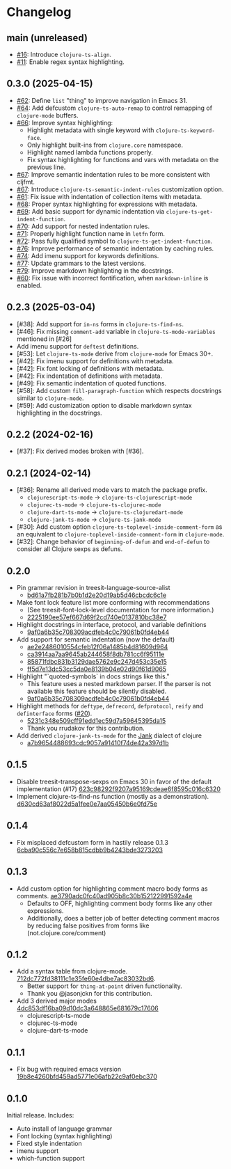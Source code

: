 # Changelog

## main (unreleased)

- [#16](https://github.com/clojure-emacs/clojure-ts-mode/issues/16): Introduce `clojure-ts-align`.
- [#11](https://github.com/clojure-emacs/clojure-ts-mode/issues/11): Enable regex syntax highlighting.

## 0.3.0 (2025-04-15)

- [#62](https://github.com/clojure-emacs/clojure-ts-mode/issues/62): Define `list` "thing" to improve navigation in Emacs 31.
- [#64](https://github.com/clojure-emacs/clojure-ts-mode/pull/64): Add defcustom `clojure-ts-auto-remap` to control remapping of `clojure-mode` buffers.
- [#66](https://github.com/clojure-emacs/clojure-ts-mode/pull/66): Improve syntax highlighting:
  - Highlight metadata with single keyword with `clojure-ts-keyword-face`.
  - Only highlight built-ins from `clojure.core` namespace.
  - Highlight named lambda functions properly.
  - Fix syntax highlighting for functions and vars with metadata on the previous
    line.
- [#67](https://github.com/clojure-emacs/clojure-ts-mode/pull/67): Improve semantic indentation rules to be more consistent with cljfmt.
- [#67](https://github.com/clojure-emacs/clojure-ts-mode/pull/67): Introduce `clojure-ts-semantic-indent-rules` customization option.
- [#61](https://github.com/clojure-emacs/clojure-ts-mode/issues/61): Fix issue with indentation of collection items with metadata.
- [#68](https://github.com/clojure-emacs/clojure-ts-mode/pull/68): Proper syntax highlighting for expressions with metadata.
- [#69](https://github.com/clojure-emacs/clojure-ts-mode/pull/69): Add basic support for dynamic indentation via `clojure-ts-get-indent-function`.
- [#70](https://github.com/clojure-emacs/clojure-ts-mode/pull/70): Add support for nested indentation rules.
- [#71](https://github.com/clojure-emacs/clojure-ts-mode/pull/71): Properly highlight function name in `letfn` form.
- [#72](https://github.com/clojure-emacs/clojure-ts-mode/pull/72): Pass fully qualified symbol to `clojure-ts-get-indent-function`.
- [#76](https://github.com/clojure-emacs/clojure-ts-mode/pull/76): Improve performance of semantic indentation by caching rules.
- [#74](https://github.com/clojure-emacs/clojure-ts-mode/issues/74): Add imenu support for keywords definitions.
- [#77](https://github.com/clojure-emacs/clojure-ts-mode/issues/77): Update grammars to the latest versions.
- [#79](https://github.com/clojure-emacs/clojure-ts-mode/pull/79): Improve markdown highlighting in the docstrings.
- [#60](https://github.com/clojure-emacs/clojure-ts-mode/issues/60): Fix issue with incorrect fontification, when `markdown-inline` is enabled.

## 0.2.3 (2025-03-04)

- [#38]: Add support for `in-ns` forms in `clojure-ts-find-ns`.
- [#46]: Fix missing `comment-add` variable in `clojure-ts-mode-variables` mentioned in [#26]
- Add imenu support for `deftest` definitions.
- [#53]: Let `clojure-ts-mode` derive from `clojure-mode` for Emacs 30+.
- [#42]: Fix imenu support for definitions with metadata.
- [#42]: Fix font locking of definitions with metadata.
- [#42]: Fix indentation of definitions with metadata.
- [#49]: Fix semantic indentation of quoted functions.
- [#58]: Add custom `fill-paragraph-function` which respects docstrings similar to
  `clojure-mode`.
- [#59]: Add customization option to disable markdown syntax highlighting in the
  docstrings.

## 0.2.2 (2024-02-16)

- [#37]: Fix derived modes broken with [#36].

## 0.2.1 (2024-02-14)

- [#36]: Rename all derived mode vars to match the package prefix.
    - `clojurescript-ts-mode` -> `clojure-ts-clojurescript-mode`
    - `clojurec-ts-mode` -> `clojure-ts-clojurec-mode`
    - `clojure-dart-ts-mode` -> `clojure-ts-clojuredart-mode`
    - `clojure-jank-ts-mode` -> `clojure-ts-jank-mode`
- [#30]: Add custom option `clojure-ts-toplevel-inside-comment-form` as an equivalent to `clojure-toplevel-inside-comment-form` in `clojure-mode`.
- [#32]: Change behavior of `beginning-of-defun` and `end-of-defun` to consider all Clojure sexps as defuns.

## 0.2.0

- Pin grammar revision in treesit-language-source-alist
    - [bd61a7fb281b7b0b1d2e20d19ab5d46cbcdc6c1e](https://github.com/clojure-emacs/clojure-ts-mode/commit/bd61a7fb281b7b0b1d2e20d19ab5d46cbcdc6c1e)
- Make font lock feature list more conforming with recommendations
    - (See treesit-font-lock-level documentation for more information.)
    - [2225190ee57ef667d69f2cd740e0137810bc38e7](https://github.com/clojure-emacs/clojure-ts-mode/commit/2225190ee57ef667d69f2cd740e0137810bc38e7)
- Highlight docstrings in interface, protocol, and variable definitions
    - [9af0a6b35c708309acdfeb4c0c79061b0fd4eb44](https://github.com/clojure-emacs/clojure-ts-mode/commit/9af0a6b35c708309acdfeb4c0c79061b0fd4eb44)
- Add support for semantic indentation (now the default)
    - [ae2e2486010554cfeb12f06a1485b4d81609d964](https://github.com/clojure-emacs/clojure-ts-mode/commit/ae2e2486010554cfeb12f06a1485b4d81609d964)
    - [ca3914aa7aa9645ab244658f8db781cc6f95111e](https://github.com/clojure-emacs/clojure-ts-mode/commit/ca3914aa7aa9645ab244658f8db781cc6f95111e)
    - [85871fdbc831b3129dae5762e9c247d453c35e15](https://github.com/clojure-emacs/clojure-ts-mode/commit/85871fdbc831b3129dae5762e9c247d453c35e15)
    - [ff5d7e13dc53cc5da0e8139b04e02d90f61d9065](https://github.com/clojure-emacs/clojure-ts-mode/commit/ff5d7e13dc53cc5da0e8139b04e02d90f61d9065)
- Highlight "\`quoted-symbols\`  in docs strings like this."
   - This feature uses a nested markdown parser.
     If the parser is not available this feature should be silently disabled.
    - [9af0a6b35c708309acdfeb4c0c79061b0fd4eb44](https://github.com/clojure-emacs/clojure-ts-mode/commit/9af0a6b35c708309acdfeb4c0c79061b0fd4eb44)
- Highlight methods for `deftype`, `defrecord`, `defprotocol`, `reify` and `definterface`
  forms ([#20](https://github.com/clojure-emacs/clojure-ts-mode/issues/20)).
    - [5231c348e509cff91edd1ec59d7a59645395da15](https://github.com/clojure-emacs/clojure-ts-mode/commit/5231c348e509cff91edd1ec59d7a59645395da15)
    - Thank you rrudakov for this contribution.
- Add derived `clojure-jank-ts-mode` for the [Jank](https://github.com/jank-lang/jank) dialect of clojure
    - [a7b9654488693cdc9057a91410f74de42a397d1b](https://github.com/clojure-emacs/clojure-ts-mode/commit/a7b9654488693cdc9057a91410f74de42a397d1b)

## 0.1.5

- Disable treesit-transpose-sexps on Emacs 30 in favor of the default implementation (#17) [623c98292f9207a95169cdeae6f8595c016c6320](https://github.com/clojure-emacs/clojure-ts-mode/commit/623c98292f9207a95169cdeae6f8595c016c6320)
- Implement clojure-ts-find-ns function (mostly as a demonstration). [d630cd63af8022d5a1fee0e7aa05450b6e0fd75e](https://github.com/clojure-emacs/clojure-ts-mode/commit/d630cd63af8022d5a1fee0e7aa05450b6e0fd75e)

## 0.1.4

- Fix misplaced defcustom form in hastily release 0.1.3 [6cba90c556c7e658b815cdbb9b4243bde3273203](https://github.com/clojure-emacs/clojure-ts-mode/commit/6cba90c556c7e658b815cdbb9b4243bde3273203)

## 0.1.3

- Add custom option for highlighting comment macro body forms as comments. [ae3790adc0fc40ad905b8c30b152122991592a4e](https://github.com/clojure-emacs/clojure-ts-mode/commit/ae3790adc0fc40ad905b8c30b152122991592a4e)
    - Defaults to OFF, highlighting comment body forms like any other expressions.
    - Additionally, does a better job of better detecting comment macros by reducing false positives from forms like (not.clojure.core/comment)

## 0.1.2

- Add a syntax table from clojure-mode. [712dc772fd38111c1e35fe60e4dbe7ac83032bd6](https://github.com/clojure-emacs/clojure-ts-mode/commit/712dc772fd38111c1e35fe60e4dbe7ac83032bd6).
    - Better support for `thing-at-point` driven functionality.
    - Thank you @jasonjckn for this contribution.
- Add 3 derived major modes [4dc853df16ba09d10dc3a648865e681679c17606](https://github.com/clojure-emacs/clojure-ts-mode/commit/4dc853df16ba09d10dc3a648865e681679c17606)
    - clojurescript-ts-mode
    - clojurec-ts-mode
    - clojure-dart-ts-mode

## 0.1.1

- Fix bug with required emacs version [19b8e4260bfd459ad5771e06afb22c9af0ebc370](https://github.com/clojure-emacs/clojure-ts-mode/commit/19b8e4260bfd459ad5771e06afb22c9af0ebc370)

## 0.1.0

Initial release. Includes:

- Auto install of language grammar
- Font locking (syntax highlighting)
- Fixed style indentation
- imenu support
- which-function support
